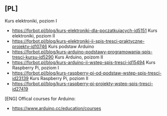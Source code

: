 [PL]
-
Kurs elektroniki, poziom I 
- https://forbot.pl/blog/kurs-elektroniki-dla-poczatkujacych-id5151
Kurs elektroniki, poziom II
- https://forbot.pl/blog/kurs-elektroniki-ii-spis-tresci-praktyczne-projekty-id10746
Kurs podstaw Arduino
- https://forbot.pl/blog/kurs-arduino-podstawy-programowania-spis-tresci-kursu-id5290
Kurs Arduino, poizom II
- https://forbot.pl/blog/kurs-arduino-ii-wstep-spis-tresci-id15494
Kurs Raspberry Pi, poziom I
- https://forbot.pl/blog/kurs-raspberry-pi-od-podstaw-wstep-spis-tresci-id23139
Kurs Raspberry Pi, poziom II
- https://forbot.pl/blog/kurs-raspberry-pi-projekty-wstep-spis-tresci-id27419

[ENG]
Offical courses for Arduino: 
- https://www.arduino.cc/education/courses
